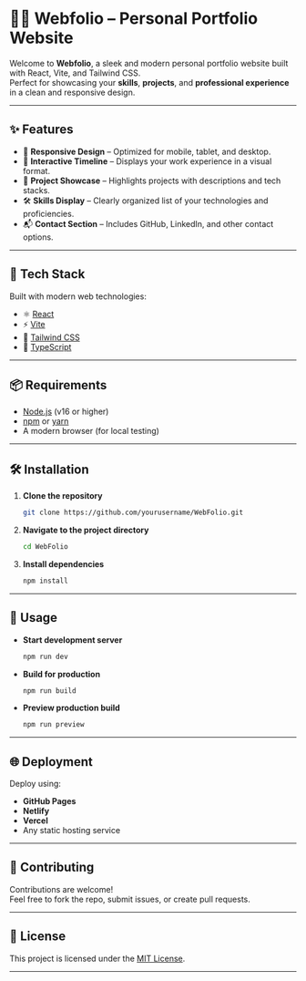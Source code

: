# 🧑‍💻 Webfolio – Personal Portfolio Website

Welcome to **Webfolio**, a sleek and modern personal portfolio website built with React, Vite, and Tailwind CSS.  
Perfect for showcasing your **skills**, **projects**, and **professional experience** in a clean and responsive design.

---

## ✨ Features

- 📱 **Responsive Design** – Optimized for mobile, tablet, and desktop.
- 📅 **Interactive Timeline** – Displays your work experience in a visual format.
- 💼 **Project Showcase** – Highlights projects with descriptions and tech stacks.
- 🛠️ **Skills Display** – Clearly organized list of your technologies and proficiencies.
- 📬 **Contact Section** – Includes GitHub, LinkedIn, and other contact options.

---

## 🚀 Tech Stack

Built with modern web technologies:

- ⚛️ [React](https://reactjs.org/)
- ⚡ [Vite](https://vitejs.dev/)
- 🎨 [Tailwind CSS](https://tailwindcss.com/)
- 🔷 [TypeScript](https://www.typescriptlang.org/)

---

## 📦 Requirements

- [Node.js](https://nodejs.org/) (v16 or higher)
- [npm](https://www.npmjs.com/) or [yarn](https://yarnpkg.com/)
- A modern browser (for local testing)

---

## 🛠️ Installation

1. **Clone the repository**
   ```bash
   git clone https://github.com/yourusername/WebFolio.git
   ```

2. **Navigate to the project directory**
   ```bash
   cd WebFolio
   ```

3. **Install dependencies**
   ```bash
   npm install
   ```

---

## 🧪 Usage

- **Start development server**
  ```bash
  npm run dev
  ```

- **Build for production**
  ```bash
  npm run build
  ```

- **Preview production build**
  ```bash
  npm run preview
  ```

---

## 🌐 Deployment

Deploy using:

- **GitHub Pages**
- **Netlify**
- **Vercel**
- Any static hosting service

---

## 🤝 Contributing

Contributions are welcome!  
Feel free to fork the repo, submit issues, or create pull requests.  

---

## 📄 License

This project is licensed under the [MIT License](LICENSE).

---
